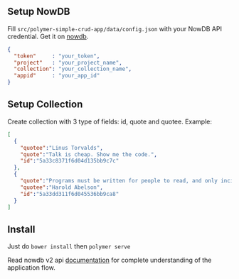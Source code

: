 ## Setup NowDB

Fill `src/polymer-simple-crud-app/data/config.json` with your NowDB API credential. Get it on [nowdb](http://nowdb.net).

```json
{
  "token"     : "your_token",
  "project"   : "your_project_name",
  "collection": "your_collection_name",
  "appid"     : "your_app_id"
}
```

## Setup Collection

Create collection with 3 type of fields: id, quote and quotee. Example:

```json
[
  {
    "quotee":"Linus Torvalds",
    "quote":"Talk is cheap. Show me the code.",
    "id":"5a33c8371f6d04d135bb9c7c"
  },
  {
    "quote":"Programs must be written for people to read, and only incidentally for machines to execute.",
    "quotee":"Harold Abelson",
    "id":"5a33dd311f6d045536bb9ca8"
  }
]
```

## Install

Just do `bower install` then `polymer serve`

Read nowdb v2 api [documentation](http://doc.nowdb.net/docs?page=v2_all) for complete understanding of the application flow.
